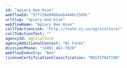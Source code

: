 ```yaml
---
id: "apiary-bee-hive"
webflowId: "5f7728e0486eeb444bc2560c"
urlSlug: "apiary-bee-hive"
webflowName: "Apiary Bee Hive"
callToActionLink: "http://state.nj.us/agriculture/"
callToActionText: ""
agencyId: agriculture
agencyAdditionalContext: "NJ Farms"
divisionPhone: "(609) 462-7820"
webflowIndustry: "Bee"
licenseCertificationClassification: "REGISTRATION"
---
```


